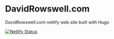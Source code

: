 # DavidRowswell.com 

DavidRowswell.com netlify web site built with Hugo

[![Netlify Status](https://api.netlify.com/api/v1/badges/6573d4bc-6d36-429c-9799-9f005e34f500/deploy-status)](https://app.netlify.com/sites/festive-mestorf-56c93f/deploys)
